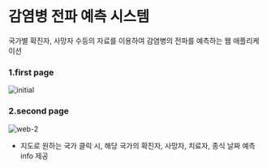 # 감염병 전파 예측 시스템

국가별 확진자, 사망자 수등의 자료를 이용하여 감염병의 전파를 예측하는 웹 애플리케이션

### 1.first page

![initial](https://user-images.githubusercontent.com/39877325/85358514-e7d82480-b54e-11ea-94e3-9d86e1cd334d.png)

### 2.second page

![web-2](https://user-images.githubusercontent.com/39877325/85358866-b9a71480-b54f-11ea-9031-c69e398e3a77.png)

* 지도로 원하는 국가 클릭 시, 해당 국가의 확진자, 사망자, 치료자, 종식 날짜 예측 info 제공





